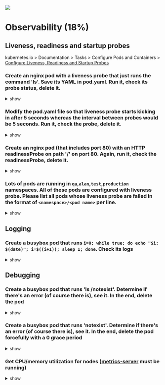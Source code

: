 ![](https://gaforgithub.azurewebsites.net/api?repo=CKAD-exercises/observability&empty)

# Observability (18%)

## Liveness, readiness and startup probes

kubernetes.io > Documentation > Tasks > Configure Pods and Containers > [Configure Liveness, Readiness and Startup Probes](https://kubernetes.io/docs/tasks/configure-pod-container/configure-liveness-readiness-startup-probes/)

### Create an nginx pod with a liveness probe that just runs the command 'ls'. Save its YAML in pod.yaml. Run it, check its probe status, delete it.

<details><summary>show</summary>
<p>

```yaml
containers:
- name: nginx
  image: nginx
  ...
  livenessProbe:
    exec:
      command:
        - ls
```

```bash
kubectl create -f pod.yaml
kubectl describe pod nginx | grep -i liveness
kubectl delete -f pod.yaml
```

</p>
</details>

### Modify the pod.yaml file so that liveness probe starts kicking in after 5 seconds whereas the interval between probes would be 5 seconds. Run it, check the probe, delete it.

<details><summary>show</summary>
<p>

```yaml
containers:
- name: nginx
  image: nginx
  ...
  livenessProbe:
    exec:
      command:
        - ls
    initialDelaySeconds: 5
    periodSeconds: 5
```

```bash
kubectl create -f pod.yaml
kubectl describe pod pod1 | grep -i liveness
kubectl delete pod pod1
```

</p>
</details>

### Create an nginx pod (that includes port 80) with an HTTP readinessProbe on path '/' on port 80. Again, run it, check the readinessProbe, delete it.

<details><summary>show</summary>
<p>

```bash
kubectl run nginx --image=nginx --port=80 --dry-run=client -o yaml > pod.yaml
vi pod.yaml
```

```yaml
containers:
- name: nginx
  image: nginx
  ...
  ports:
  - containerPort: 80
  livenessProbe:
    httpGet:
      path: /
      port: 80
```

</p>
</details>

### Lots of pods are running in `qa`,`alan`,`test`,`production` namespaces. All of these pods are configured with liveness probe. Please list all pods whose liveness probe are failed in the format of `<namespace>/<pod name>` per line.

<details><summary>show</summary>
<p>

</p>
</details>

## Logging

### Create a busybox pod that runs `i=0; while true; do echo "$i: $(date)"; i=$((i+1)); sleep 1; done`. Check its logs

<details><summary>show</summary>
<p>

```bash
kubectl run tmp --image=busybox --restart=Never -- /bin/sh -c 'i=0; while true; do echo "$i: $(date)"; i=$((i+1)); sleep 1; done'
```

</p>
</details>

## Debugging

### Create a busybox pod that runs 'ls /notexist'. Determine if there's an error (of course there is), see it. In the end, delete the pod

<details><summary>show</summary>
<p>

```bash
kubectl run tmp --image=busybox --restart=Never -- /bin/sh -c 'ls /notexist'
```

</p>
</details>

### Create a busybox pod that runs 'notexist'. Determine if there's an error (of course there is), see it. In the end, delete the pod forcefully with a 0 grace period

<details><summary>show</summary>
<p>

```bash
kubectl run tmp --image=busybox --restart=Never -- /bin/sh -c 'notexist'
```

</p>
</details>

### Get CPU/memory utilization for nodes ([metrics-server](https://github.com/kubernetes-incubator/metrics-server) must be running)

<details><summary>show</summary>
<p>

</p>
</details>
